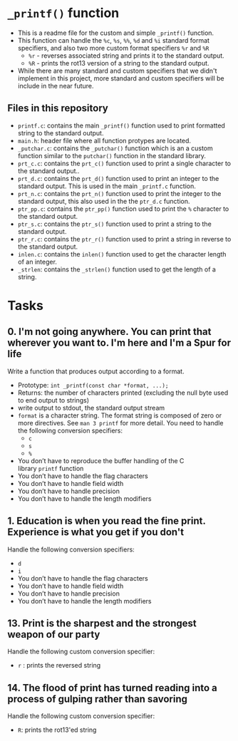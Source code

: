 # `_printf()` function
- This is a readme file for the custom and simple `_printf()`  function.
- This function can handle the `%c`, `%s`, `%%`, `%d` and `%i` standard format specifiers, and also two more custom format specifiers `%r` and `%R`
	- `%r` - reverses associated string and prints it to the standard output.
	- `%R` - prints the rot13 version of a string to the standard output.
- While there are many standard  and custom specifiers that we didn't implement in this project, more standard and custom specifiers will be include in the near future.
## Files in this repository
- `printf.c`: contains the main `_printf()` function used to print formatted string to the standard output.
- `main.h`: header file where all function protypes are located.
- `_putchar.c`: contains the  `_putchar()` function which is an a custom function similar to the `putchar()` function in the standard library.
- `prt_c.c`: contains the `prt_c()` function used to print a single character to the standard output..
- `prt_d.c`: contains the `prt_d()` function used to print an integer to the standard output. This is used in the main `_printf.c` function.
- `prt_n.c`: contains the `prt_n()` function used to print the integer to the standard output, this also used in the the `ptr_d.c` function.
- `ptr_pp.c`: contains the `ptr_pp()`  function used to print the `%` character to the standard output.
- `ptr_s.c`: contains the `ptr_s()` function used to print a string to the standard output.
- `ptr_r.c`: contains the `ptr_r()` function used to print a string in reverse to the standard output.
- `inlen.c`: contains the `inlen()` function used to get the character length of an integer.
- `_strlen`: contains the `_strlen()` function used to get the length of a string.

# Tasks
## 0. I'm not going anywhere. You can print that wherever you want to. I'm here and I'm a Spur for life
Write a function that produces output according to a format.

- Prototype: `int _printf(const char *format, ...);`
- Returns: the number of characters printed (excluding the null byte used to end output to strings)
- write output to stdout, the standard output stream
- `format` is a character string. The format string is composed of zero or more directives. See `man 3 printf` for more detail. You need to handle the following conversion specifiers:
    - `c`
    - `s`
    - `%`
- You don’t have to reproduce the buffer handling of the C library `printf` function
- You don’t have to handle the flag characters
- You don’t have to handle field width
- You don’t have to handle precision
- You don’t have to handle the length modifiers
## 1. Education is when you read the fine print. Experience is what you get if you don't
Handle the following conversion specifiers:

- `d`
- `i`
- You don’t have to handle the flag characters
- You don’t have to handle field width
- You don’t have to handle precision
- You don’t have to handle the length modifiers
## 13. Print is the sharpest and the strongest weapon of our party
Handle the following custom conversion specifier:

- `r` : prints the reversed string

## 14. The flood of print has turned reading into a process of gulping rather than savoring

Handle the following custom conversion specifier:

- `R`: prints the rot13'ed string
